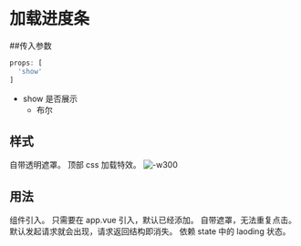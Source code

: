 # 加载进度条
##传入参数

```js
props: [
  'show'
]
```

- show 是否展示
	- 布尔

## 样式
自带透明遮罩。
顶部 css 加载特效。
![-w300](media/14617459933347/14617507654708.jpg)


## 用法
组件引入。
只需要在 app.vue 引入，默认已经添加。
自带遮罩，无法重复点击。
默认发起请求就会出现，请求返回结构即消失。
依赖 state 中的 laoding 状态。


